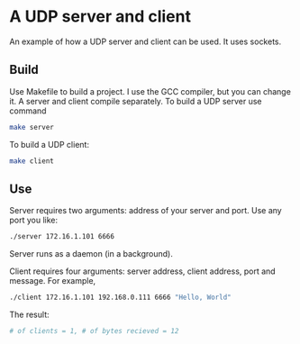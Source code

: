 # A UDP server and client
An example of how a UDP server and client can be used.  It uses sockets.

## Build
Use Makefile to build a project.  I use the GCC compiler, but you can change
it. A server and client compile separately. To build a UDP server use command

```bash
make server
```
To build a UDP client:

```bash
make client
```

## Use
Server requires two arguments: address of your server and port. Use any port
you like:

```bash
./server 172.16.1.101 6666
```

Server runs as a daemon (in a background).

Client requires four arguments: server address, client address, port and
message. For example,

```bash
./client 172.16.1.101 192.168.0.111 6666 "Hello, World"
```

The result:

```bash
# of clients = 1, # of bytes recieved = 12
```

